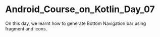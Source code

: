 # Android_Course_on_Kotlin_Day_07
On this day, we learnt how to generate Bottom Navigation bar using fragment and icons.
